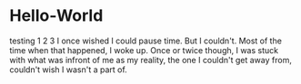 # Hello-World
testing 1 2 3
I once wished I could pause time. But I couldn't. Most of the time when that happened, I woke up. Once or twice though, I was stuck with what was infront of me as my reality, the one I couldn't get away from, couldn't wish I wasn't a part of.
